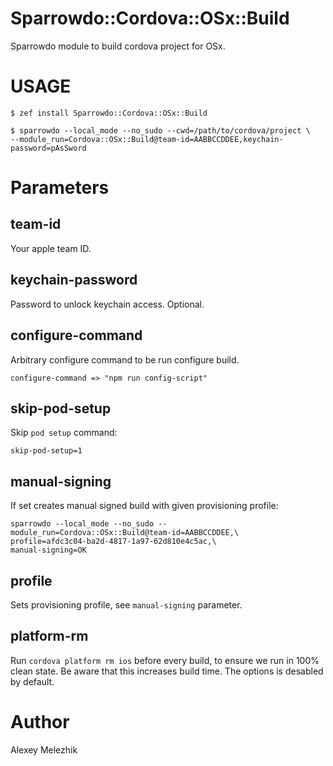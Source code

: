 # Sparrowdo::Cordova::OSx::Build

Sparrowdo module to build cordova project for OSx.

# USAGE

    $ zef install Sparrowdo::Cordova::OSx::Build

    $ sparrowdo --local_mode --no_sudo --cwd=/path/to/cordova/project \
    --module_run=Cordova::OSx::Build@team-id=AABBCCDDEE,keychain-password=pAsSword

# Parameters

## team-id

Your apple team ID.

## keychain-password

Password to unlock keychain access. Optional.

## configure-command

Arbitrary configure command to be run configure build.

    configure-command => "npm run config-script"

## skip-pod-setup

Skip `pod setup` command:

    skip-pod-setup=1

## manual-signing

If set creates manual signed build with given provisioning profile:

    sparrowdo --local_mode --no_sudo --module_run=Cordova::OSx::Build@team-id=AABBCCDDEE,\
    profile=afdc3c04-ba2d-4817-1a97-62d810e4c5ac,\
    manual-signing=OK

## profile

Sets provisioning profile, see `manual-signing` parameter.

## platform-rm

Run `cordova platform rm ios` before every build, to ensure we run in 100% clean state. Be aware
that this increases build time. The options is desabled by default.



# Author

Alexey Melezhik


